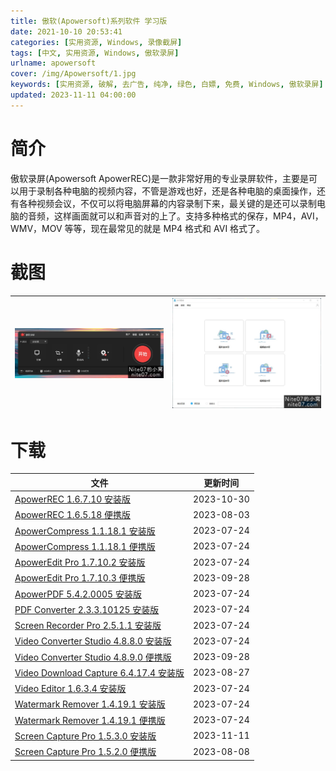 ```yaml
---
title: 傲软(Apowersoft)系列软件 学习版
date: 2021-10-10 20:53:41
categories: [实用资源, Windows, 录像截屏]
tags: [中文, 实用资源, Windows, 傲软录屏]
urlname: apowersoft
cover: /img/Apowersoft/1.jpg
keywords: [实用资源, 破解, 去广告, 纯净, 绿色, 白嫖, 免费, Windows, 傲软录屏]
updated: 2023-11-11 04:00:00
---
```


# 简介

傲软录屏(Apowersoft ApowerREC)是一款非常好用的专业录屏软件，主要是可以用于录制各种电脑的视频内容，不管是游戏也好，还是各种电脑的桌面操作，还有各种视频会议，不仅可以将电脑屏幕的内容录制下来，最关键的是还可以录制电脑的音频，这样画面就可以和声音对的上了。支持多种格式的保存，MP4，AVI，WMV，MOV 等等，现在最常见的就是 MP4 格式和 AVI 格式了。

# 截图

| ![](/img/Apowersoft/3.jpg) | ![](/img/Apowersoft/4.jpg) |
| :------------------------: | :------------------------: |

# 下载

| 文件                                                                                                                           | 更新时间   |
| ------------------------------------------------------------------------------------------------------------------------------ | ---------- |
| [ApowerREC 1.6.7.10 安装版](/download/index.html?f=ApowerREC-1.6.7.10.zip)                                                     | 2023-10-30 |
| [ApowerREC 1.6.5.18 便携版](/download/index.html?f=ApowerREC-1.6.5.18-Portable.zip)                                            | 2023-08-03 |
| [ApowerCompress 1.1.18.1 安装版](/download/index.html?f=Apowersoft-ApowerCompress-1.1.18.1.zip)                                | 2023-07-24 |
| [ApowerCompress 1.1.18.1 便携版](/download/index.html?f=Apowersoft-ApowerCompress-1.1.18.1-Portable.zip)                       | 2023-07-24 |
| [ApowerEdit Pro 1.7.10.2 安装版](/download/index.html?f=Apowersoft-ApowerEdit-Pro-1.7.10.2.zip)                                | 2023-07-24 |
| [ApowerEdit Pro 1.7.10.3 便携版](/download/index.html?f=Apowersoft-Apoweredit-1.7.10.3-Portable.zip)                           | 2023-09-28 |
| [ApowerPDF 5.4.2.0005 安装版](/download/index.html?f=Apowersoft-ApowerPDF-5.4.2.0005.zip)                                      | 2023-07-24 |
| [PDF Converter 2.3.3.10125 安装版](/download/index.html?f=Apowersoft-PDF-Converter-2.3.3.10125.zip)                            | 2023-07-24 |
| [Screen Recorder Pro 2.5.1.1 安装版](/download/index.html?f=Apowersoft-Screen-Recorder-Pro-2.5.1.1.zip)                        | 2023-07-24 |
| [Video Converter Studio 4.8.8.0 安装版](/download/index.html?f=Apowersoft-Video-Converter-Studio-4.8.8.0.zip)                  | 2023-07-24 |
| [Video Converter Studio 4.8.9.0 便携版](/download/index.html?f=Apowersoft-Video-Converter-Studio-4.8.9.0-Portable.zip)         | 2023-09-28 |
| [Video Download Capture 6.4.17.4 安装版](/download/index.html?f=Apowersoft-Video-Download-Capture-6.4.17.4-Build-08152023.zip) | 2023-08-27 |
| [Video Editor 1.6.3.4 安装版](/download/index.html?f=Apowersoft-Video-Editor-1.6.3.4.zip)                                      | 2023-07-24 |
| [Watermark Remover 1.4.19.1 安装版](/download/index.html?f=Apowersoft-Watermark-Remover-1.4.19.1.zip)                          | 2023-07-24 |
| [Watermark Remover 1.4.19.1 便携版](/download/index.html?f=Apowersoft-Watermark-Remover-1.4.19.1-Portable.zip)                 | 2023-07-24 |
| [Screen Capture Pro 1.5.3.0 安装版](/download/index.html?f=Apowersoft-Screen-Capture-Pro-1.5.3.0.zip)                          | 2023-11-11 |
| [Screen Capture Pro 1.5.2.0 便携版](/download/index.html?f=Apowersoft-Screen-Capture-1.5.2.0-Portable.zip)                     | 2023-08-08 |
